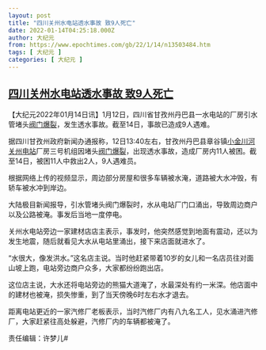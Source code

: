 ```yaml
---
layout: post
title: "四川关州水电站透水事故 致9人死亡"
date: 2022-01-14T04:25:18.000Z
author: 大纪元
from: https://www.epochtimes.com/gb/22/1/14/n13503484.htm
tags: [ 大纪元 ]
categories: [ 大纪元 ]
---
```

<!--1642134318000-->
[四川关州水电站透水事故 致9人死亡](https://www.epochtimes.com/gb/22/1/14/n13503484.htm)
------

<div>
<p>【大纪元2022年01月14日讯】1月12日，四川省甘孜州丹巴县一水电站的厂房引水管堵头<a href="https://www.epochtimes.com/gb/tag/%E9%98%80%E9%97%A8%E7%88%86%E8%A3%82.html">阀门爆裂</a>，发生透水事故。截至14日，事故已造成9人遇难。</p><p>据四川甘孜州政府新闻办通报称，12日13:40左右，甘孜州丹巴县章谷镇<a href="https://www.epochtimes.com/gb/tag/%E5%B0%8F%E9%87%91%E5%B7%9D%E6%B2%B3.html">小金川河</a><a href="https://www.epochtimes.com/gb/tag/%E5%85%B3%E5%B7%9E%E7%94%B5%E7%AB%99.html">关州电站</a>厂房三号机组因堵头<a href="https://www.epochtimes.com/gb/tag/%E9%98%80%E9%97%A8%E7%88%86%E8%A3%82.html">阀门爆裂</a>，出现透水事故，造成厂房内11人被困。截至14日，被困11人中救出2人，9人遇难员。</p><p>根据网络上传的视频显示，周边部分房屋和很多车辆被水淹，道路被大水冲毁，有轿车被水冲到岸边。</p><p>大陆极目新闻报导，引水管堵头阀门爆裂时，水从电站厂门口涌出，导致周边商户以及公路被淹。事发后当地一度停电。</p><p>关州水电站旁边一家建材店店主表示，事发时，他突然感觉到地面有震动，还以为发生地震，随后就看见大水从电站里涌出，接下来店面就进水了。</p><p>“水很大，像发洪水。”这名店主说。当时他赶紧带着10岁的女儿和一名店员往对面山坡上跑，电站旁边商户众多，大家都纷纷跑出店。</p><p>这位店主说，大水还将电站旁边的熊猫大道淹了，水最深处有约一米深。他店面中的建材也被淹，损失惨重，到了当天傍晚6时左右水才退去。</p><p>距离电站更近的一家汽修厂老板表示，当时汽修厂内有八九名工人，见水涌进汽修厂，大家赶紧往高处躲避，汽修厂内的车辆都被淹了。</p><p>责任编辑：许梦儿#</p>
</div>
